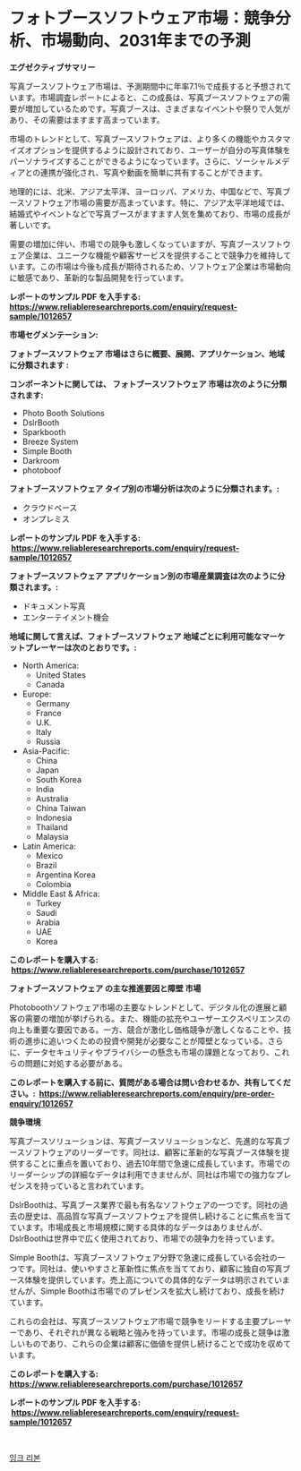 <p><h1>フォトブースソフトウェア市場：競争分析、市場動向、2031年までの予測</h1></p><p><strong>エグゼクティブサマリー</strong></p>
<p><p>写真ブースソフトウェア市場は、予測期間中に年率7.1％で成長すると予想されています。市場調査レポートによると、この成長は、写真ブースソフトウェアの需要が増加しているためです。写真ブースは、さまざまなイベントや祭りで人気があり、その需要はますます高まっています。</p><p>市場のトレンドとして、写真ブースソフトウェアは、より多くの機能やカスタマイズオプションを提供するように設計されており、ユーザーが自分の写真体験をパーソナライズすることができるようになっています。さらに、ソーシャルメディアとの連携が強化され、写真や動画を簡単に共有することができます。</p><p>地理的には、北米、アジア太平洋、ヨーロッパ、アメリカ、中国などで、写真ブースソフトウェア市場の需要が高まっています。特に、アジア太平洋地域では、結婚式やイベントなどで写真ブースがますます人気を集めており、市場の成長が著しいです。</p><p>需要の増加に伴い、市場での競争も激しくなっていますが、写真ブースソフトウェア企業は、ユニークな機能や顧客サービスを提供することで競争力を維持しています。この市場は今後も成長が期待されるため、ソフトウェア企業は市場動向に敏感であり、革新的な製品開発を行っています。</p></p>
<p><strong>レポートのサンプル PDF を入手する: <a href="https://www.reliableresearchreports.com/enquiry/request-sample/1012657">https://www.reliableresearchreports.com/enquiry/request-sample/1012657</a></strong></p>
<p><strong>市場セグメンテーション:</strong></p>
<p><strong> フォトブースソフトウェア 市場はさらに概要、展開、アプリケーション、地域に分類されます :</strong></p>
<p><strong>コンポーネントに関しては、 フォトブースソフトウェア 市場は次のように分類されます: &nbsp;</strong></p>
<p><ul><li>Photo Booth Solutions</li><li>DslrBooth</li><li>Sparkbooth</li><li>Breeze System</li><li>Simple Booth</li><li>Darkroom</li><li>photoboof</li></ul></p>
<p><strong> フォトブースソフトウェア タイプ別の市場分析は次のように分類されます。:</strong></p>
<p><ul><li>クラウドベース</li><li>オンプレミス</li></ul></p>
<p><strong>レポートのサンプル PDF を入手する: &nbsp;<a href="https://www.reliableresearchreports.com/enquiry/request-sample/1012657">https://www.reliableresearchreports.com/enquiry/request-sample/1012657</a></strong></p>
<p><strong> フォトブースソフトウェア アプリケーション別の市場産業調査は次のように分類されます。:</strong></p>
<p><ul><li>ドキュメント写真</li><li>エンターテイメント機会</li></ul></p>
<p><strong>地域に関して言えば、フォトブースソフトウェア 地域ごとに利用可能なマーケットプレーヤーは次のとおりです。:</strong></p>
<p><ul>
    <li>
        North America:
        <ul>
            <li>United States</li>
            <li>Canada</li>
        </ul>
    </li>
    <li>
        Europe:
        <ul>
            <li>Germany</li>
            <li>France</li>
            <li>U.K.</li>
            <li>Italy</li>
            <li>Russia</li>
        </ul>
    </li>
    <li>
        Asia-Pacific:
        <ul>
            <li>China</li>
            <li>Japan</li>
            <li>South Korea</li>
            <li>India</li>
            <li>Australia</li>
            <li>China Taiwan</li>
            <li>Indonesia</li>
            <li>Thailand</li>
            <li>Malaysia</li>
        </ul>
    </li>
    <li>
        Latin America:
        <ul>
            <li>Mexico</li>
            <li>Brazil</li>
            <li>Argentina Korea</li>
            <li>Colombia</li>
        </ul>
    </li>
    <li>
        Middle East & Africa:
        <ul>
            <li>Turkey</li>
            <li>Saudi</li>
            <li>Arabia</li>
            <li>UAE</li>
            <li>Korea</li>
        </ul>
    </li>
    </ul></p>
<p><strong>このレポートを購入する: &nbsp;<a href="https://www.reliableresearchreports.com/purchase/1012657">https://www.reliableresearchreports.com/purchase/1012657</a></strong></p>
<p><strong>フォトブースソフトウェア の主な推進要因と障壁 市場</strong></p>
<p><p>Photoboothソフトウェア市場の主要なトレンドとして、デジタル化の進展と顧客の需要の増加が挙げられる。また、機能の拡充やユーザーエクスペリエンスの向上も重要な要因である。一方、競合が激化し価格競争が激しくなることや、技術の進歩に追いつくための投資や開発が必要なことが障壁となっている。さらに、データセキュリティやプライバシーの懸念も市場の課題となっており、これらの問題に対処する必要がある。</p></p>
<p><strong>このレポートを購入する前に、質問がある場合は問い合わせるか、共有してください。:&nbsp; <a href="https://www.reliableresearchreports.com/enquiry/pre-order-enquiry/1012657">https://www.reliableresearchreports.com/enquiry/pre-order-enquiry/1012657</a></strong></p>
<p><strong>競争環境</strong></p>
<p><p>写真ブースソリューションは、写真ブースソリューションなど、先進的な写真ブースソフトウェアのリーダーです。同社は、顧客に革新的な写真ブース体験を提供することに重点を置いており、過去10年間で急速に成長しています。市場でのリーダーシップの詳細なデータは利用できませんが、同社は市場での強力なプレゼンスを持っていると言われています。</p><p>DslrBoothは、写真ブース業界で最も有名なソフトウェアの一つです。同社の過去の歴史は、高品質な写真ブースソフトウェアを提供し続けることに焦点を当てています。市場成長と市場規模に関する具体的なデータはありませんが、DslrBoothは世界中で広く使用されており、市場での競争力を持っています。</p><p>Simple Boothは、写真ブースソフトウェア分野で急速に成長している会社の一つです。同社は、使いやすさと革新性に焦点を当てており、顧客に独自の写真ブース体験を提供しています。売上高についての具体的なデータは明示されていませんが、Simple Boothは市場でのプレゼンスを拡大し続けており、成長を続けています。</p><p>これらの会社は、写真ブースソフトウェア市場で競争をリードする主要プレーヤーであり、それぞれが異なる戦略と強みを持っています。市場の成長と競争は激しいものであり、これらの企業は顧客に価値を提供し続けることで成功を収めています。</p></p>
<p><strong>このレポートを購入する: &nbsp; <a href="https://www.reliableresearchreports.com/purchase/1012657">https://www.reliableresearchreports.com/purchase/1012657</a></strong></p>
<p><strong>レポートのサンプル PDF を入手する: &nbsp;<a href="https://www.reliableresearchreports.com/enquiry/request-sample/1012657">https://www.reliableresearchreports.com/enquiry/request-sample/1012657</a></strong><strong></strong></p>
<p>&nbsp;</p>
<p><p><a href="https://github.com/JackieFauhey9089475/Market-Research-Report-List-1/blob/main/950303410270.md">잉크 리본</a></p></p>